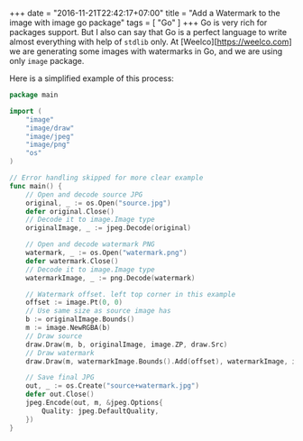 +++
date = "2016-11-21T22:42:17+07:00"
title = "Add a Watermark to the image with image go package"
tags = [ "Go" ]
+++
Go is very rich for packages support. But I also can say that Go is a perfect language to write almost everything with help of `stdlib` only. At [Weelco][https://weelco.com] we are generating some images with watermarks in Go, and we are using only `image` package.

Here is a simplified example of this process:

```go
package main

import (
	"image"
	"image/draw"
	"image/jpeg"
	"image/png"
	"os"
)

// Error handling skipped for more clear example
func main() {
	// Open and decode source JPG
	original, _ := os.Open("source.jpg")
	defer original.Close()
	// Decode it to image.Image type
	originalImage, _ := jpeg.Decode(original)

	// Open and decode watermark PNG
	watermark, _ := os.Open("watermark.png")
	defer watermark.Close()
	// Decode it to image.Image type
	watermarkImage, _ := png.Decode(watermark)

	// Watermark offset. left top corner in this example
	offset := image.Pt(0, 0)
	// Use same size as source image has
	b := originalImage.Bounds()
	m := image.NewRGBA(b)
	// Draw source
	draw.Draw(m, b, originalImage, image.ZP, draw.Src)
	// Draw watermark
	draw.Draw(m, watermarkImage.Bounds().Add(offset), watermarkImage, image.ZP, draw.Over)

	// Save final JPG
	out, _ := os.Create("source+watermark.jpg")
	defer out.Close()
	jpeg.Encode(out, m, &jpeg.Options{
		Quality: jpeg.DefaultQuality,
	})
}
```
